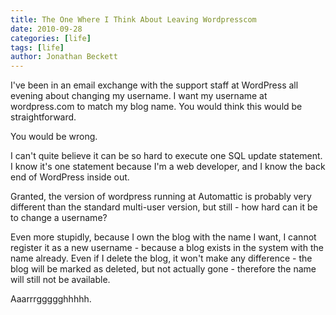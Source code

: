 ```yaml
---
title: The One Where I Think About Leaving Wordpresscom
date: 2010-09-28
categories: [life]
tags: [life]
author: Jonathan Beckett
---
```


I've been in an email exchange with the support staff at WordPress all evening about changing my username. I want my username at wordpress.com to match my blog name. You would think this would be straightforward.

You would be wrong.

I can't quite believe it can be so hard to execute one SQL update statement. I know it's one statement because I'm a web developer, and I know the back end of WordPress inside out.

Granted, the version of wordpress running at Automattic is probably very different than the standard multi-user version, but still - how hard can it be to change a username?

Even more stupidly, because I own the blog with the name I want, I cannot register it as a new username - because a blog exists in the system with the name already. Even if I delete the blog, it won't make any difference - the blog will be marked as deleted, but not actually gone - therefore the name will still not be available.

Aaarrrggggghhhhh.